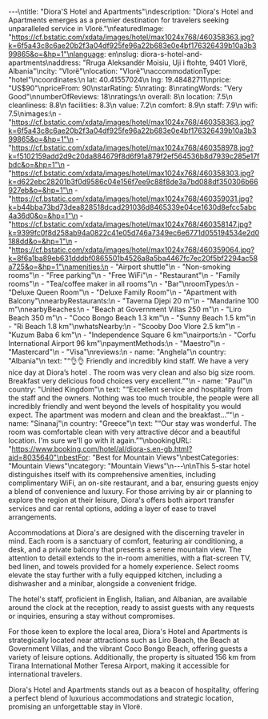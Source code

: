 ---\ntitle: "Diora'S Hotel and Apartments"\ndescription: "Diora's Hotel and Apartments emerges as a premier destination for travelers seeking unparalleled service in Vlorë."\nfeaturedImage: "https://cf.bstatic.com/xdata/images/hotel/max1024x768/460358363.jpg?k=6f5a43c8c6ae20b2f3a04df925fe96a22b683e0e4bf176326439b10a3b399865&o=&hp=1"\nlanguage: en\nslug: diora-s-hotel-and-apartments\naddress: "Rruga Aleksandër Moisiu, Uji i ftohte, 9401 Vlorë, Albania"\ncity: "Vlorë"\nlocation: "Vlorë"\naccommodationType: "hotel"\ncoordinates:\n  lat: 40.41557024\n  lng: 19.48482711\nprice: "US$90"\npriceFrom: 90\nstarRating: 5\nrating: 8\nratingWords: "Very Good"\nnumberOfReviews: 18\nratings:\n  overall: 8\n  location: 7.5\n  cleanliness: 8.8\n  facilities: 8.3\n  value: 7.2\n  comfort: 8.9\n  staff: 7.9\n  wifi: 7.5\nimages:\n  - "https://cf.bstatic.com/xdata/images/hotel/max1024x768/460358363.jpg?k=6f5a43c8c6ae20b2f3a04df925fe96a22b683e0e4bf176326439b10a3b399865&o=&hp=1"\n  - "https://cf.bstatic.com/xdata/images/hotel/max1024x768/460358978.jpg?k=f5102159add2d9c20da884679f8d6f91a879f2ef564536b8d7939c285e17fbdc&o=&hp=1"\n  - "https://cf.bstatic.com/xdata/images/hotel/max1024x768/460358303.jpg?k=d622ebc28201b3f0d9586c04e156f7ee9c88f8de3a7bd088df350306b66927eb&o=&hp=1"\n  - "https://cf.bstatic.com/xdata/images/hotel/max1024x768/460359031.jpg?k=b44bba73bd73dea828518dcad291036d8465339e04ce1630d8efcc5abc4a36d0&o=&hp=1"\n  - "https://cf.bstatic.com/xdata/images/hotel/max1024x768/460358147.jpg?k=9399fc0f8d258ab94a0822c41e05d746a7349ec6e6771d055194534e2d0188dd&o=&hp=1"\n  - "https://cf.bstatic.com/xdata/images/hotel/max1024x768/460359064.jpg?k=8f6a1ba89eb631dddbf0865501b4526a8a5ba4467fc7ec20f5bf2294ac58a725&o=&hp=1"\namenities:\n  - "Airport shuttle"\n  - "Non-smoking rooms"\n  - "Free parking"\n  - "Free WiFi"\n  - "Restaurant"\n  - "Family rooms"\n  - "Tea/coffee maker in all rooms"\n  - "Bar"\nroomTypes:\n  - "Deluxe Queen Room"\n  - "Deluxe Family Room"\n  - "Apartment with Balcony"\nnearbyRestaurants:\n  - "Taverna Djepi 20 m"\n  - "Mandarine 100 m"\nnearbyBeaches:\n  - "Beach at Government Villas 250 m"\n  - "Liro Beach 350 m"\n  - "Coco Bongo Beach 1.3 km"\n  - "Sunny Beach 1.5 km"\n  - "Ri Beach 1.8 km"\nwhatsNearby:\n  - "Scooby Doo Vlore 2.5 km"\n  - "Kuzum Baba 6 km"\n  - "Independence Square 6 km"\nairports:\n  - "Corfu International Airport 96 km"\npaymentMethods:\n  - "Maestro"\n  - "Mastercard"\n  - "Visa"\nreviews:\n  - name: "Anghela"\n    country: "Albania"\n    text: "“👌👌 Friendly and incredibly kind staff. We have a very nice day at Diora’s hotel . The room was very clean and also big size room. Breakfast very delicious food choices very excellent.”"\n  - name: "Paul"\n    country: "United Kingdom"\n    text: "“Excellent service and hospitality from the staff and the owners. Nothing was too much trouble, the people were all incredibly friendly and went beyond the levels of hospitality you would expect. The apartment was modern and clean and the breakfast...”"\n  - name: "Sinanaj"\n    country: "Greece"\n    text: "“Our stay was wonderful. The room was comfortable clean with very attractive décor and a beautiful location. I'm sure we'll go with it again.”"\nbookingURL: "https://www.booking.com/hotel/al/diora-s.en-gb.html?aid=8035640"\nbestFor: "Best for Mountain Views"\nbestCategories: "Mountain Views"\ncategory: "Mountain Views"\n---\n\nThis 5-star hotel distinguishes itself with its comprehensive amenities, including complimentary WiFi, an on-site restaurant, and a bar, ensuring guests enjoy a blend of convenience and luxury. For those arriving by air or planning to explore the region at their leisure, Diora's offers both airport transfer services and car rental options, adding a layer of ease to travel arrangements.

Accommodations at Diora's are designed with the discerning traveler in mind. Each room is a sanctuary of comfort, featuring air conditioning, a desk, and a private balcony that presents a serene mountain view. The attention to detail extends to the in-room amenities, with a flat-screen TV, bed linen, and towels provided for a homely experience. Select rooms elevate the stay further with a fully equipped kitchen, including a dishwasher and a minibar, alongside a convenient fridge.

The hotel's staff, proficient in English, Italian, and Albanian, are available around the clock at the reception, ready to assist guests with any requests or inquiries, ensuring a stay without compromises.

For those keen to explore the local area, Diora's Hotel and Apartments is strategically located near attractions such as Liro Beach, the Beach at Government Villas, and the vibrant Coco Bongo Beach, offering guests a variety of leisure options. Additionally, the property is situated 156 km from Tirana International Mother Teresa Airport, making it accessible for international travelers.

Diora's Hotel and Apartments stands out as a beacon of hospitality, offering a perfect blend of luxurious accommodations and strategic location, promising an unforgettable stay in Vlorë.